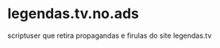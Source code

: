 legendas.tv.no.ads
==================

scriptuser que retira propagandas e firulas do site legendas.tv